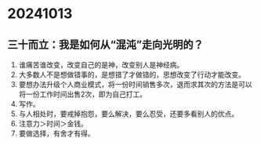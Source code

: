 # 20241013

## 三十而立：我是如何从“混沌”走向光明的？

1. 谁痛苦谁改变，改变自己的是神，改变别人是神经病。
2. 大多数人不是想做错事的，是想错了才做错的，思想改变了行动才能改变。
3. 要想办法升级个人商业模式，将一份时间销售多次，退而求其次的方法是可以将一份工作时间出售2次，即为自己打工。
4. 写作。
5. 与人相处时，要戒掉抱怨，要么解决，要么忍受，还要多看别人的优点。
6. 注意力＞时间＞金钱。
7. 要做选择，有舍才有得。